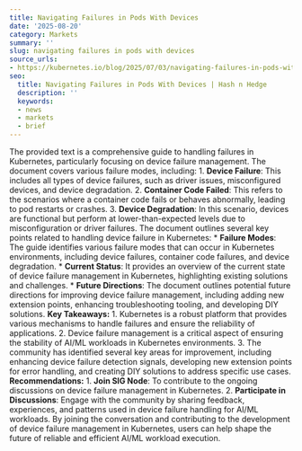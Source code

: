 ```yaml
---
title: Navigating Failures in Pods With Devices
date: '2025-08-20'
category: Markets
summary: ''
slug: navigating failures in pods with devices
source_urls:
- https://kubernetes.io/blog/2025/07/03/navigating-failures-in-pods-with-devices/
seo:
  title: Navigating Failures in Pods With Devices | Hash n Hedge
  description: ''
  keywords:
  - news
  - markets
  - brief
---
```


The provided text is a comprehensive guide to handling failures in Kubernetes, particularly focusing on device failure management. The document covers various failure modes, including:  1.  **Device Failure**: This includes all types of device failures, such as driver issues, misconfigured devices, and device degradation. 2.  **Container Code Failed**: This refers to the scenarios where a container code fails or behaves abnormally, leading to pod restarts or crashes. 3.  **Device Degradation**: In this scenario, devices are functional but perform at lower-than-expected levels due to misconfiguration or driver failures.  The document outlines several key points related to handling device failure in Kubernetes:  *   **Failure Modes**: The guide identifies various failure modes that can occur in Kubernetes environments, including device failures, container code failures, and device degradation. *   **Current Status**: It provides an overview of the current state of device failure management in Kubernetes, highlighting existing solutions and challenges. *   **Future Directions**: The document outlines potential future directions for improving device failure management, including adding new extension points, enhancing troubleshooting tooling, and developing DIY solutions.  **Key Takeaways:**  1.  Kubernetes is a robust platform that provides various mechanisms to handle failures and ensure the reliability of applications. 2.  Device failure management is a critical aspect of ensuring the stability of AI/ML workloads in Kubernetes environments. 3.  The community has identified several key areas for improvement, including enhancing device failure detection signals, developing new extension points for error handling, and creating DIY solutions to address specific use cases.  **Recommendations:**  1.  **Join SIG Node**: To contribute to the ongoing discussions on device failure management in Kubernetes. 2.  **Participate in Discussions**: Engage with the community by sharing feedback, experiences, and patterns used in device failure handling for AI/ML workloads.  By joining the conversation and contributing to the development of device failure management in Kubernetes, users can help shape the future of reliable and efficient AI/ML workload execution. 
